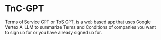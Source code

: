 # TnC-GPT
Terms of Service GPT or ToS GPT, is a web based app that uses Google Vertex AI LLM to summarize Terms and Conditions of companies you want to sign up for or you have already signed up for.
